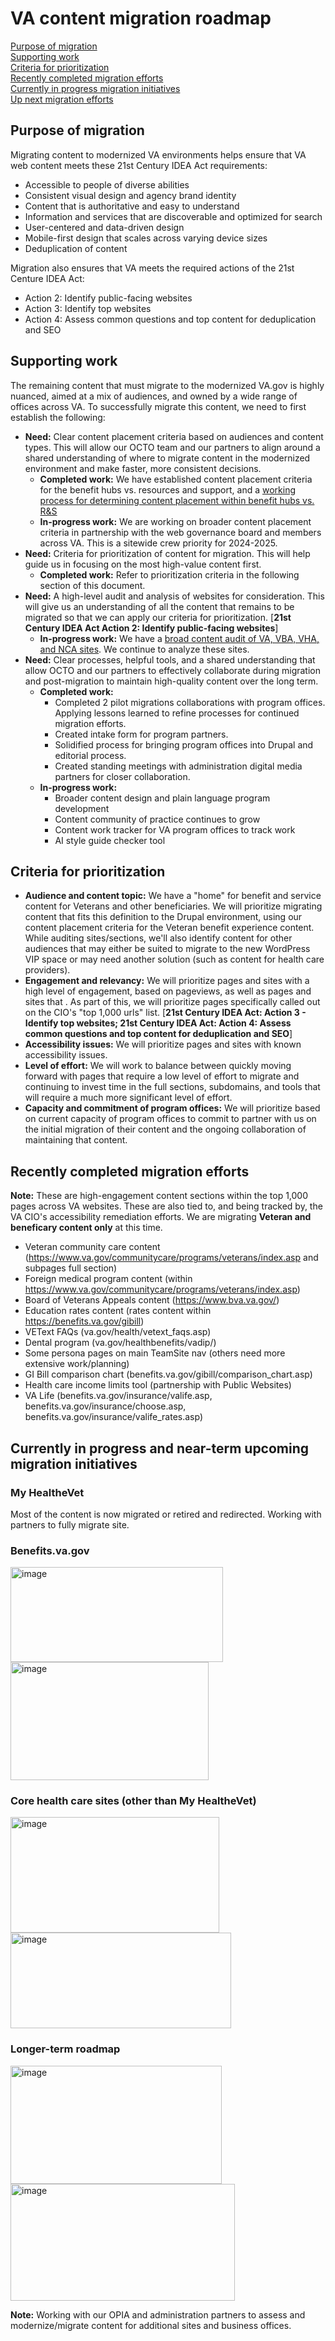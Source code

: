 # VA content migration roadmap

[Purpose of migration](#Purpose-of-migration) <br>
[Supporting work](#Supporting-work) <br>
[Criteria for prioritization](#Criteria-for-prioritization) <br>
[Recently completed migration efforts](#Recently-completed-migration-efforts) <br>
[Currently in progress migration initiatives](#Currently-in-progress-migration-initiatives) <br>
[Up next migration efforts](#Up-next-migration-efforts)

## Purpose of migration

Migrating content to modernized VA environments helps ensure that VA web content meets these 21st Century IDEA Act requirements:
- Accessible to people of diverse abilities
- Consistent visual design and agency brand identity
- Content that is authoritative and easy to understand
- Information and services that are discoverable and optimized for search
- User-centered and data-driven design
- Mobile-first design that scales across varying device sizes
- Deduplication of content

Migration also ensures that VA meets the required actions of the 21st Centure IDEA Act:
- Action 2: Identify public-facing websites
- Action 3: Identify top websites
- Action 4: Assess common questions and top content for deduplication and SEO

## Supporting work

The remaining content that must migrate to the modernized VA.gov is highly nuanced, aimed at a mix of audiences, and owned by a wide range of offices across VA. To successfully migrate this content, we need to first establish the following:

- **Need:** Clear content placement criteria based on audiences and content types. This will allow our OCTO team and our partners to align around a shared understanding of where to migrate content in the modernized environment and make faster, more consistent decisions. 
  - **Completed work:** We have established content placement criteria for the benefit hubs vs. resources and support, and a [working process for determining content placement within benefit hubs vs. R&S](https://github.com/department-of-veterans-affairs/va.gov-team/blob/master/products/content/resources-and-support-author-pilot/process.md)
  - **In-progress work:** We are working on broader content placement criteria in partnership with the web governance board and members across VA. This is a sitewide crew priority for 2024-2025.
- **Need:** Criteria for prioritization of content for migration. This will help guide us in focusing on the most high-value content first.
  - **Completed work:** Refer to prioritization criteria in the following section of this document.
- **Need:** A high-level audit and analysis of websites for consideration. This will give us an understanding of all the content that remains to be migrated so that we can apply our criteria for prioritization. [**21st Century IDEA Act Action 2: Identify public-facing websites**]
  -  **In-progress work:** We have a [broad content audit of VA, VBA, VHA, and NCA sites](https://dvagov-my.sharepoint.com/:x:/g/personal/danielle_thierry_va_gov/EfbZkH1Kr8BFsXEhb09_Rx4Bhbr9ugKdUxhyh0hyZxBFVg?e=jjgReF). We continue to analyze these sites.
- **Need:** Clear processes, helpful tools, and a shared understanding that allow OCTO and our partners to effectively collaborate during migration and post-migration to maintain high-quality content over the long term.
  - **Completed work:**
    - Completed 2 pilot migrations collaborations with program offices. Applying lessons learned to refine processes for continued migration efforts.
    - Created intake form for program partners.
    - Solidified process for bringing program offices into Drupal and editorial process. 
    - Created standing meetings with administration digital media partners for closer collaboration.
  - **In-progress work:**
      - Broader content design and plain language program development
      - Content community of practice continues to grow
      - Content work tracker for VA program offices to track work
      - AI style guide checker tool

## Criteria for prioritization
- **Audience and content topic:** We have a "home" for benefit and service content for Veterans and other beneficiaries. We will prioritize migrating content that fits this definition to the Drupal environment, using our content placement criteria for the Veteran benefit experience content. While auditing sites/sections, we'll also identify content for other audiences that may either be suited to migrate to the new WordPress VIP space or may need another solution (such as content for health care providers).
- **Engagement and relevancy:** We will prioritize pages and sites with a high level of engagement, based on pageviews, as well as pages and sites that . As part of this, we will prioritize pages specifically called out on the CIO's "top 1,000 urls" list. [**21st Century IDEA Act: Action 3 - Identify top websites; **21st Century IDEA Act:** Action 4: Assess common questions and top content for deduplication and SEO**]
- **Accessibility issues:** We will prioritize pages and sites with known accessibility issues.
- **Level of effort:** We will work to balance between quickly moving forward with pages that require a low level of effort to migrate and continuing to invest time in the full sections, subdomains, and tools that will require a much more significant level of effort.
- **Capacity and commitment of program offices:** We will prioritize based on current capacity of program offices to commit to partner with us on the initial migration of their content and the ongoing collaboration of maintaining that content.
  
## Recently completed migration efforts

**Note:** These are high-engagement content sections within the top 1,000 pages across VA websites. These are also tied to, and being tracked by, the VA CIO's accessibility remediation efforts. We are migrating **Veteran and beneficary content only** at this time.

- Veteran community care content (https://www.va.gov/communitycare/programs/veterans/index.asp and subpages full section)
- Foreign medical program content (within https://www.va.gov/communitycare/programs/veterans/index.asp)
- Board of Veterans Appeals content (https://www.bva.va.gov/)
- Education rates content (rates content within https://benefits.va.gov/gibill)
- VEText FAQs (va.gov/health/vetext_faqs.asp)
- Dental program (va.gov/healthbenefits/vadip/)
- Some persona pages on main TeamSite nav (others need more extensive work/planning)
- GI Bill comparison chart (benefits.va.gov/gibill/comparison_chart.asp)
- Health care income limits tool (partnership with Public Websites)
- VA Life (benefits.va.gov/insurance/valife.asp, benefits.va.gov/insurance/choose.asp, benefits.va.gov/insurance/valife_rates.asp)
  
## Currently in progress and near-term upcoming migration initiatives

### My HealtheVet

Most of the content is now migrated or retired and redirected. Working with partners to fully migrate site.

### Benefits.va.gov

<img width="340" height="152" alt="image" src="https://github.com/user-attachments/assets/ad974c9d-8327-4c47-a600-aa9773343354" />

<img width="317" height="189" alt="image" src="https://github.com/user-attachments/assets/fb235b98-25ba-4067-8f8d-8cc9f3e4b8b4" />

### Core health care sites (other than My HealtheVet)

<img width="334" height="185" alt="image" src="https://github.com/user-attachments/assets/5e73fd41-1ec3-4bae-ae9e-fe7346d4aec0" />

<img width="353" height="153" alt="image" src="https://github.com/user-attachments/assets/6459c435-0e45-454c-820c-065b99020598" />

### Longer-term roadmap

<img width="338" height="189" alt="image" src="https://github.com/user-attachments/assets/02461c16-5c5b-4d78-8463-a88f68357e56" />

<img width="359" height="187" alt="image" src="https://github.com/user-attachments/assets/de4c7c3a-5e0a-4fde-b2dd-12fcc6ec7ce5" />

**Note:** Working with our OPIA and administration partners to assess and modernize/migrate content for additional sites and business offices.
